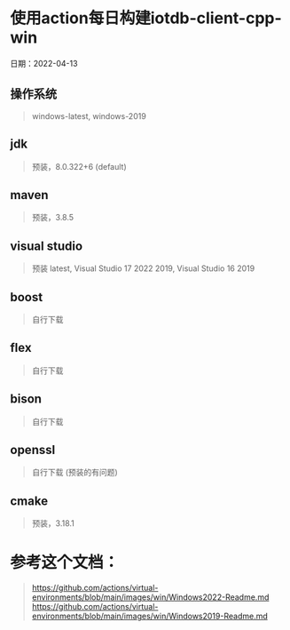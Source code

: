 # 使用action每日构建iotdb-client-cpp-win
日期：2022-04-13
## 操作系统  
> windows-latest, windows-2019
## jdk
> 预装，8.0.322+6 (default)
## maven  
> 预装，3.8.5
## visual studio  
> 预装
> latest, Visual Studio 17 2022
> 2019, Visual Studio 16 2019
## boost  
> 自行下载
## flex
> 自行下载
## bison
> 自行下载
## openssl  
> 自行下载 (预装的有问题)
## cmake
> 预装，3.18.1


# 参考这个文档：  
> https://github.com/actions/virtual-environments/blob/main/images/win/Windows2022-Readme.md  
> https://github.com/actions/virtual-environments/blob/main/images/win/Windows2019-Readme.md  